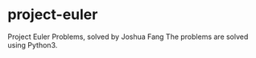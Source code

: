 project-euler
=============

Project Euler Problems, solved by Joshua Fang
The problems are solved using Python3.

